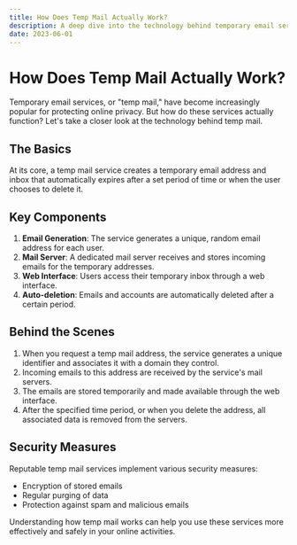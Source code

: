 ```yaml
---
title: How Does Temp Mail Actually Work?
description: A deep dive into the technology behind temporary email services.
date: 2023-06-01
---
```


# How Does Temp Mail Actually Work?

Temporary email services, or "temp mail," have become increasingly popular for protecting online privacy. But how do these services actually function? Let's take a closer look at the technology behind temp mail.

## The Basics

At its core, a temp mail service creates a temporary email address and inbox that automatically expires after a set period of time or when the user chooses to delete it.

## Key Components

1. **Email Generation**: The service generates a unique, random email address for each user.
2. **Mail Server**: A dedicated mail server receives and stores incoming emails for the temporary addresses.
3. **Web Interface**: Users access their temporary inbox through a web interface.
4. **Auto-deletion**: Emails and accounts are automatically deleted after a certain period.

## Behind the Scenes

1. When you request a temp mail address, the service generates a unique identifier and associates it with a domain they control.
2. Incoming emails to this address are received by the service's mail servers.
3. The emails are stored temporarily and made available through the web interface.
4. After the specified time period, or when you delete the address, all associated data is removed from the servers.

## Security Measures

Reputable temp mail services implement various security measures:
- Encryption of stored emails
- Regular purging of data
- Protection against spam and malicious emails

Understanding how temp mail works can help you use these services more effectively and safely in your online activities.

